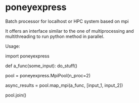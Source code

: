 # poneyexpress
Batch processor for localhost or HPC system based on mpi

It offers an interface similar to the one of multiprocessing and multithreading to run python method in parallel. 


Usage:

import poneyexpress

def a_func(some_input):
    do_stuff()

pool = poneyexpress.MpiPool(n_proc=2)

async_results = pool.map_mpi(a_func, [input_1, input_2])

pool.join()
